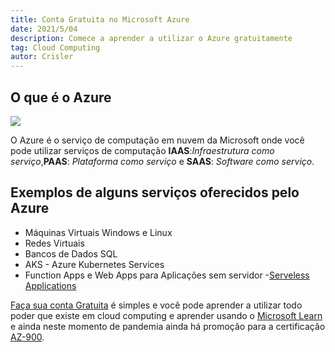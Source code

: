 ```yaml
---
title: Conta Gratuita no Microsoft Azure
date: 2021/5/04
description: Comece a aprender a utilizar o Azure gratuitamente
tag: Cloud Computing
autor: Crisler
---
```


## O que é o Azure
![](/images/cloud1.jpg)

O Azure é o serviço de computação em nuvem da Microsoft onde você pode utilizar serviços de computação **IAAS**:_Infraestrutura como serviço_,**PAAS**: _Plataforma como serviço_ e **SAAS**: _Software como serviço_.

## Exemplos de alguns serviços oferecidos pelo Azure
- Máquinas Virtuais Windows e Linux
- Redes Virtuais
- Bancos de Dados SQL
- AKS - Azure Kubernetes Services
- Function Apps e Web Apps para Aplicações sem servidor -[Serveless Applications](https://docs.microsoft.com/en-us/dotnet/architecture/serverless/)

[Faça sua conta Gratuita](https://azure.microsoft.com/pt-br/free/) é simples e você pode aprender a utilizar todo poder que existe em cloud computing e aprender usando o [Microsoft Learn](https://docs.microsoft.com/pt-br/learn/) e ainda neste momento de pandemia ainda há promoção para a certificação [AZ-900](https://docs.microsoft.com/pt-br/learn/certifications/exams/az-900).